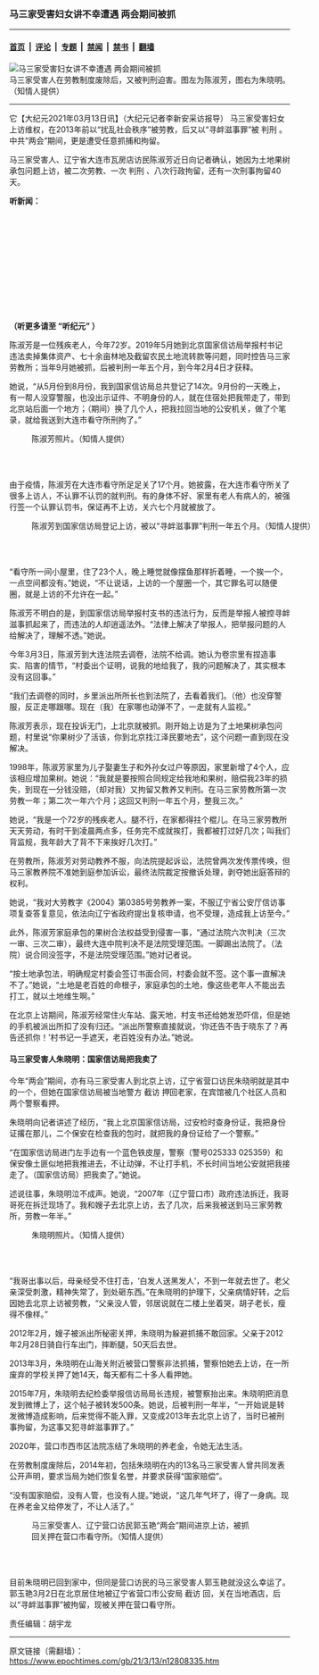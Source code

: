 ### 马三家受害妇女讲不幸遭遇 两会期间被抓

---

#### [首页](../../../..?n12808335) &nbsp;|&nbsp; [评论](../../../../../epoch-comment?n12808335) &nbsp;|&nbsp; [专题](../../../../../epoch-special?n12808335) &nbsp;|&nbsp; [禁闻](../../../../../epoch-news?n12808335) &nbsp;|&nbsp; [禁书](../../../../../books?n12808335) &nbsp;|&nbsp; [翻墙](https://github.com/gfw-breaker/nogfw/blob/master/README.md?n12808335)


<div><img alt="马三家受害妇女讲不幸遭遇 两会期间被抓" class="attachment-djy_600_400 size-djy_600_400 wp-post-image" src="https://i.epochtimes.com/assets/uploads/2021/03/lnFotoJet-600x400.jpg"/>
<div class="caption">
 马三家受害人在劳教制度废除后，又被判刑迫害。图左为陈淑芳，图右为朱晓明。（知情人提供）
</div></div><hr/><div class="post_content" id="artbody" itemprop="articleBody">
 <!-- article content begin -->
 <p>
  它【大纪元2021年03月13日讯】（大纪元记者李新安采访报导）
  <ok href="https://www.epochtimes.com/gb/tag/%E9%A9%AC%E4%B8%89%E5%AE%B6%E5%8F%97%E5%AE%B3%E5%A6%87%E5%A5%B3.html">
   马三家受害妇女
  </ok>
  上访维权，在2013年前以“扰乱社会秩序”被劳教，后又以“寻衅滋事罪”被
  <ok href="https://www.epochtimes.com/gb/tag/%E5%88%A4%E5%88%91.html">
   判刑
  </ok>
  。中共“两会”期间，更是遭受任意抓捕和拘留。
 </p>
 <p>
  马三家受害人、辽宁省大连市瓦房店访民陈淑芳近日向记者确认，她因为土地果树承包问题上访，被二次劳教、一次
  <ok href="https://www.epochtimes.com/gb/tag/%E5%88%A4%E5%88%91.html">
   判刑
  </ok>
  、八次行政拘留，还有一次刑事拘留40天。
 </p>
 <p>
  <strong>
   听新闻：
  </strong>
 </p>
 <div style="width: 100%; height: 170px; margin-bottom: 20px; border-radius: 10px; overflow:hidden;">
 </div>
 <p>
  <strong>
   （听更多请至
   <ok href="https://www.epochtimes.com/gb/podcast.htm">
    “听纪元”
   </ok>
   ）
  </strong>
 </p>
 <p>
  陈淑芳是一位残疾老人，今年72岁。2019年5月她到北京国家信访局举报村书记违法卖掉集体资产、七十余亩林地及截留农民土地流转款等问题，同时控告马三家劳教所；当年9月她被抓，后被判刑一年五个月，到今年2月4日才获释。
 </p>
 <p>
  她说，“从5月份到8月份，我到国家信访局总共登记了14次。9月份的一天晚上，有一帮人没穿警服，也没出示证件、不明身份的人，就在住宿处把我带走了，带到北京站后面一个地方；（期间）换了几个人，把我拉回当地的公安机关，做了个笔录，就给我送到大连市看守所刑拘了。”
 </p>
 <figure aria-describedby="caption-attachment-12808389" class="wp-caption aligncenter" id="attachment_12808389" style="width: 446px">
  <ok href="https://i.epochtimes.com/assets/uploads/2021/03/Screenshot_20210310-011100-1.png" target="_blank">
   <img alt="" class="wp-image-12808389" src="https://i.epochtimes.com/assets/uploads/2021/03/Screenshot_20210310-011100-1-600x590.png"/>
  </ok>
  <br/><figcaption class="wp-caption-text" id="caption-attachment-12808389">
   陈淑芳照片。（知情人提供）
  </figcaption><br/>
 </figure><br/>
 <p>
  由于疫情，陈淑芳在大连市看守所足足关了17个月。她披露，在大连市看守所关了很多上访人，不认罪不认罚的就判刑。有的身体不好、家里有老人有病人的，被强行签一个认罪认罚书，保证再不上访，关六七个月就被放了。
 </p>
 <figure aria-describedby="caption-attachment-12808482" class="wp-caption aligncenter" id="attachment_12808482" style="width: 600px">
  <ok href="https://i.epochtimes.com/assets/uploads/2021/03/ln3FotoJet.jpg" target="_blank">
   <img alt="" class="size-large wp-image-12808482" src="https://i.epochtimes.com/assets/uploads/2021/03/ln3FotoJet-600x400.jpg"/>
  </ok>
  <br/><figcaption class="wp-caption-text" id="caption-attachment-12808482">
   陈淑芳到国家信访局登记上访，被以“寻衅滋事罪”判刑一年五个月。（知情人提供）
  </figcaption><br/>
 </figure><br/>
 <p>
  “看守所一间小屋里，住了23个人，晚上睡觉就像摆鱼那样折着睡，一个挨一个，一点空间都没有。”她说，“不让说话，上访的一个屋圈一个，其它罪名可以随便圈，就是上访的不允许在一起。”
 </p>
 <p>
  陈淑芳不明白的是，到国家信访局举报村支书的违法行为，反而是举报人被控寻衅滋事抓起来了，而违法的人却逍遥法外。“法律上解决了举报人，把举报问题的人给解决了，理解不透。”她说。
 </p>
 <p>
  今年3月3日，陈淑芳到大连法院去调卷，法院不给调。她认为卷宗里有捏造事实、陷害的情节，“村委出个证明，说我的地给我了，我的问题解决了，其实根本没有这回事。”
 </p>
 <p>
  “我们去调卷的同时，乡里派出所所长也到法院了，去看着我们。（他）也没穿警服，反正走哪跟哪。现在（我）在家哪也动弹不了，一走就有人监视。”
 </p>
 <p>
  陈淑芳表示，现在投诉无门，上北京就被抓。刚开始上访是为了土地果树承包问题，村里说“你果树少了活该，你到北京找江泽民要地去”，这个问题一直到现在没解决。
 </p>
 <p>
  1998年，陈淑芳家里为儿子娶妻生子和外孙女过户等原因，家里新增了4个人，应该相应增加果树。她说：“我就是要按照合同规定给我地和果树，赔偿我23年的损失，到现在一分钱没赔，（却对我）又拘留又教养又判刑。在马三家劳教所第一次劳教一年；第二次一年六个月；这回又判刑一年五个月，整我三次。”
 </p>
 <p>
  她说，“我是一个72岁的残疾老人。腿不行，在家都得拄个棍儿。在马三家劳教所天天劳动，有时干到凌晨两点多，任务完不成就挨打，我都被打过好几次；叫我们背监规，我年龄大了背不下来挨好几次打。”
 </p>
 <p>
  在劳教所，陈淑芳对劳动教养不服，向法院提起诉讼，法院曾两次发传票传唤，但马三家教养院不准她到庭参加诉讼，最终法院裁定按撤诉处理，剥夺她出庭答辩的权利。
 </p>
 <p>
  她说，“我对大劳教字《2004》第0385号劳教养一案，不服辽宁省公安厅信访事项复查答复意见，依法向辽宁省政府提出复核申请，也不受理，造成我上访至今。”
 </p>
 <p>
  此外，陈淑芳家庭承包的果树合法权益受到侵害一事，“通过法院六次判决（三次一审、三次二审），最终大连中院判决不是法院受理范围。一脚踢出法院了。（法院）说合同没签字，不是法院受理范围。”她对记者说。
 </p>
 <p>
  “按土地承包法，明确规定村委会签订书面合同，村委会就不签。这个事一直解决不了。”她说，“土地是老百姓的命根子，家庭承包的土地，像这些老年人不能出去打工，就以土地维生啊。”
 </p>
 <p>
  在北京上访期间，陈淑芳经常住火车站、露天地，村支书还给她发恐吓信，但是她的手机被派出所扣了没有归还。“派出所警察直接就说，‘你还告不告于晓东了？再告还抓你！’村书记一手遮天，老百姓没有办法。”她说。
 </p>
 <h4>
  马三家受害人朱晓明：国家信访局把我卖了
 </h4>
 <p>
  今年“两会”期间，亦有马三家受害人到北京上访，辽宁省营口访民朱晓明就是其中的一个，但她在国家信访局被当地警方
  <ok href="https://www.epochtimes.com/gb/tag/%E6%88%AA%E8%AE%BF.html">
   截访
  </ok>
  押回老家，在宾馆被几个社区人员和两个警察看押。
 </p>
 <p>
  朱晓明向记者讲述了经历，“我上北京国家信访局，过安检时查身份证，我把身份证撂在那儿，二个保安在检查我的包时，就把我的身份证给了一个警察。”
 </p>
 <p>
  “在国家信访局进门左手边有一个蓝色铁皮屋，警察（警号025333 025359）和保安像土匪似地把我推进去，不让动弹，不让打手机，不长时间当地公安就把我接走了。（国家信访局）把我卖了。”她说。
 </p>
 <p>
  述说往事，朱晓明泣不成声。她说，“2007年（辽宁营口市）政府违法拆迁，我哥哥死在拆迁现场了。我和嫂子去北京上访，去了几次，后来我被送到马三家劳教所，劳教一年半。”
 </p>
 <figure aria-describedby="caption-attachment-12808378" class="wp-caption aligncenter" id="attachment_12808378" style="width: 400px">
  <ok href="https://i.epochtimes.com/assets/uploads/2021/03/signal-2021-03-05-211818.jpeg" target="_blank">
   <img alt="" class="wp-image-12808378" src="https://i.epochtimes.com/assets/uploads/2021/03/signal-2021-03-05-211818-600x600.jpeg"/>
  </ok>
  <br/><figcaption class="wp-caption-text" id="caption-attachment-12808378">
   朱晓明照片。（知情人提供）
  </figcaption><br/>
 </figure><br/>
 <p>
  “我哥出事以后，母亲经受不住打击，‘白发人送黑发人’，不到一年就去世了。老父亲深受刺激，精神失常了，到处砸东西。”在朱晓明的护理下，父亲病情好转，之后因她去北京上访被劳教，“父亲没人管，邻居说就在二楼上坐着哭，胡子老长，瘦得不像样。”
 </p>
 <p>
  2012年2月，嫂子被派出所秘密关押，朱晓明为躲避抓捕不敢回家。父亲于2012年2月28日骑自行车出门，摔断腿，50天后去世。
 </p>
 <p>
  2013年3月，朱晓明在山海关附近被营口警察非法抓捕，警察怕她去上访，在一所废弃的学校关押了她14天，每天都有二十多人看押她。
 </p>
 <p>
  2015年7月，朱晓明去纪检委举报信访局局长违规，被警察抬出来。朱晓明把消息发到微博上了，这个帖子被转发500条。她说，后被判刑一年半，“一开始说是转发微博造成影响，后来觉得不能入罪，又变成2013年去北京上访了，当时已被刑事拘留，为这事又犯寻衅滋事罪了。”
 </p>
 <p>
  2020年，营口市西市区法院冻结了朱晓明的养老金，令她无法生活。
 </p>
 <p>
  在劳教制度废除后，2014年初，包括朱晓明在内的13名马三家受害人曾共同发表公开声明，要求当局为她们恢复名誉，并要求获得“国家赔偿”。
 </p>
 <p>
  “没有国家赔偿，没有人管，也没有人提。”她说，“这几年气坏了，得了一身病。现在养老金又给停发了，不让人活了。”
 </p>
 <figure aria-describedby="caption-attachment-12808376" class="wp-caption aligncenter" id="attachment_12808376" style="width: 404px">
  <ok href="https://i.epochtimes.com/assets/uploads/2021/03/signal-2021-03-12-171706.jpeg" target="_blank">
   <img alt="" class="wp-image-12808376" src="https://i.epochtimes.com/assets/uploads/2021/03/signal-2021-03-12-171706-600x800.jpeg"/>
  </ok>
  <br/><figcaption class="wp-caption-text" id="caption-attachment-12808376">
   马三家受害人、辽宁营口访民郭玉艳“两会”期间进京上访，被抓回关押在营口市看守所。（知情人提供）
  </figcaption><br/>
 </figure><br/>
 <p>
  目前朱晓明已回到家中，但同是营口访民的马三家受害人郭玉艳就没这么幸运了。郭玉艳3月2日在北京居住地被辽宁省营口市公安局
  <ok href="https://www.epochtimes.com/gb/tag/%E6%88%AA%E8%AE%BF.html">
   截访
  </ok>
  回，关在当地酒店，后以“寻衅滋事罪”被拘留，现被关押在营口看守所。
 </p>
 <p>
  责任编辑：胡宇龙
 </p>
 <!-- article content end -->
 <div id="below_article_ad">
 </div>
</div>


---

原文链接（需翻墙）：https://www.epochtimes.com/gb/21/3/13/n12808335.htm